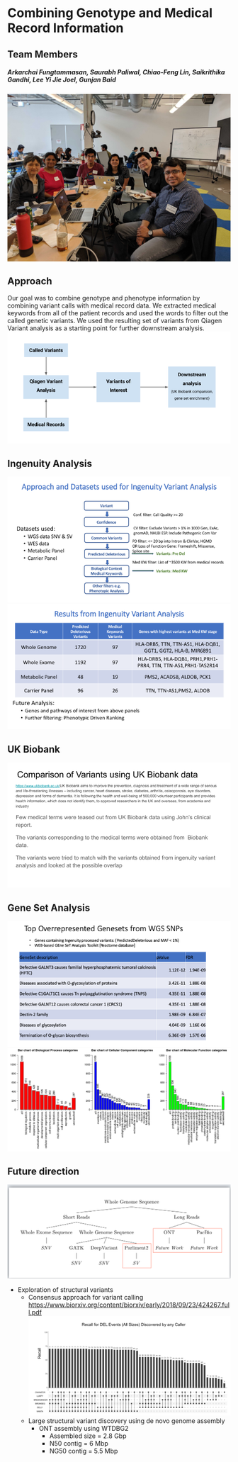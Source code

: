 # Combining Genotype and Medical Record Information

## Team Members
##### Arkarchai Fungtammasan, Saurabh Paliwal, Chiao-Feng Lin, Saikrithika Gandhi, Lee Yi Jie Joel, Gunjan Baid
![team](images/team.jpg)

## Approach
Our goal was to combine genotype and phenotype information by combining variant calls with medical record data. We extracted medical keywords from all of the patient records and used the words to filter out the called genetic variants. We used the resulting set of variants from Qiagen Variant analysis as a starting point for further downstream analysis.
![approach](images/approach.png)

## Ingenuity Analysis
![ingenuity_analysis_slide1](images/ingenuity_analysis_slide1.png)
![ingenuity_analysis_slide2](images/ingenuity_analysis_slide2.png)

## UK Biobank
![uk_biobank](images/uk_biobank.png)

## Gene Set Analysis
![gene_set](images/wgs_geneset_enrichment.png)
![goslim](images/goslim_summary.png)

## Future direction
![future_direction](images/future_direction.png)
* Exploration of structural variants
  * Consensus approach for variant calling
        https://www.biorxiv.org/content/biorxiv/early/2018/09/23/424267.full.pdf
        ![recall_rate](images/recall_rate.png)
  * Large structural variant discovery using de novo genome assembly
    * ONT assembly using WTDBG2
      * Assembled size = 2.8 Gbp
      * N50 contig = 6 Mbp
      * NG50 contig = 5.5 Mbp
